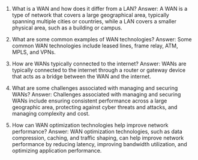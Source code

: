 1. What is a WAN and how does it differ from a LAN?
Answer: A WAN is a type of network that covers a large geographical area, typically spanning multiple cities or countries, while a LAN covers a smaller physical area, such as a building or campus.

2. What are some common examples of WAN technologies?
Answer: Some common WAN technologies include leased lines, frame relay, ATM, MPLS, and VPNs.

3. How are WANs typically connected to the internet?
Answer: WANs are typically connected to the internet through a router or gateway device that acts as a bridge between the WAN and the internet.

4. What are some challenges associated with managing and securing WANs?
Answer: Challenges associated with managing and securing WANs include ensuring consistent performance across a large geographic area, protecting against cyber threats and attacks, and managing complexity and cost.

5. How can WAN optimization technologies help improve network performance?
Answer: WAN optimization technologies, such as data compression, caching, and traffic shaping, can help improve network performance by reducing latency, improving bandwidth utilization, and optimizing application performance.